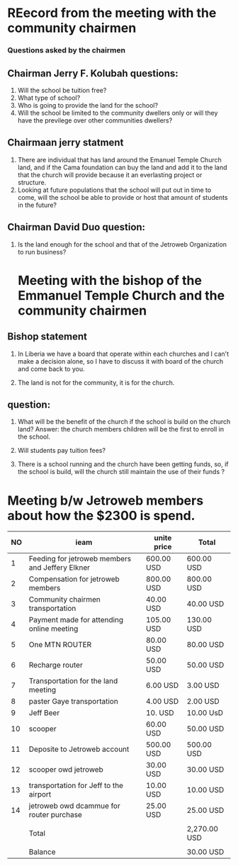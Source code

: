 # REecord from the meeting with the community chairmen

### Questions asked by the chairmen

## Chairman Jerry F. Kolubah questions:

1. Will the school be tuition free?
2. What type of school?
3. Who is going to provide the land for the school?
4. Will the school be limited to the community dwellers only or
will they have the previlege over other communities dwellers?

## Chairmaan jerry statment

1. There are individual that has land around the Emanuel Temple Church land,  and if the Cama foundation can buy the land and add it to the land that the church will provide because it an everlasting project or structure.
2.  Looking at future populations that the 
    school will put out in time to come,
    will the school be able to provide or host that amount of students in the future?

 
## Chairman David Duo question:
1. Is the land enough for the school and that of
   the Jetroweb Organization to run business?

   # Meeting with the bishop of the Emmanuel Temple Church and the community chairmen

## Bishop statement
1. In Liberia we have a  board that operate within each churches and I can't make a decision alone, so I have to discuss it with board of the church and come back to you.

2. The land is not for the community, it is for the church.

## question:
1. What will be the benefit of the church if the school is build on the church land?
Answer: the church members children will be the first to enroll in the school.
2. Will students pay tuition fees?

3. There is a school running and the church have been getting funds, so, if the school is build, will the church still maintain the use of their funds ?


#  Meeting b/w Jetroweb members about how the $2300 is spend. 




| NO   | ieam                                              |   unite price  | Total       |
|------|---------------------------------------------------|----------------|-------------|
| 1    | Feeding for jetroweb members and Jeffery Elkner   | 600.00 USD     |600.00 USD   |
| 2    | Compensation for jetroweb members                 | 800.00 USD     | 800.00 USD  |
| 3    | Community chairmen transportation                 | 40.00 USD      | 40.00 USD   |
| 4    | Payment made for attending online meeting         | 105.00 USD     | 130.00 USD  |
| 5    | One MTN ROUTER                                    | 80.00 USD      | 80.00 USD   |
| 6    | Recharge router                                   | 50.00 USD      | 50.00 USD   |
| 7    | Transportation for the land meeting               | 6.00 USD       | 3.00 USD    |
| 8    | paster Gaye transportation                        | 4.00 USD       | 2.00 USD    |
| 9    | Jeff Beer                                         | 10. USD        | 10.00 UsD   |
| 10   | scooper                                           | 60.00 USD      | 50.00 USD   |
| 11   | Deposite to Jetroweb account                      | 500.00 USD     | 500.00 USD  |
| 12   | scooper owd jetroweb                              | 30.00 USD      | 30.00 USD   |
| 13   | transportation for Jeff to the airport            | 10.00 USD      | 10.00 USD   |
| 14   | jetroweb owd dcammue for router purchase          | 25.00 USD      | 25.00 USD   |
|      |                                                   |                |             |
|      |                             Total                 |                | 2,270.00 USD|
|      |                                                   |                |             |
|      |                         Balance                   |                | 30.00 USD  |